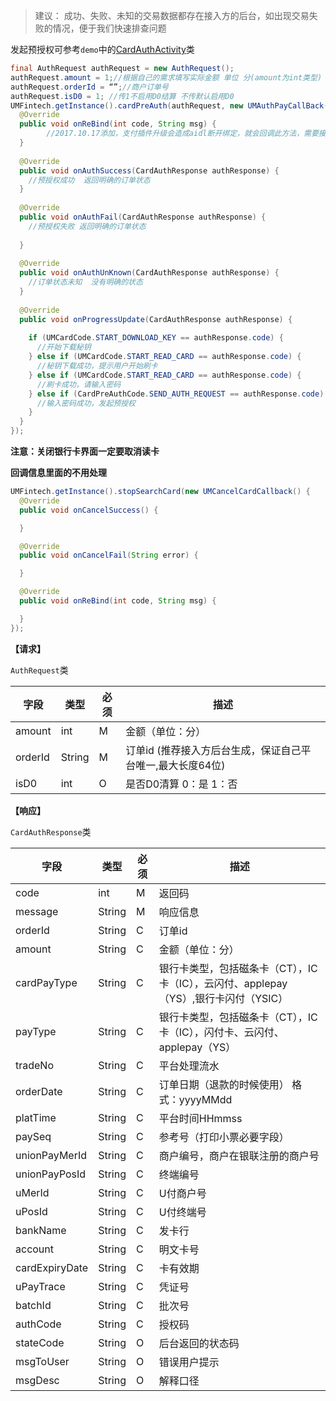 > 建议： 成功、失败、未知的交易数据都存在接入方的后台，如出现交易失败的情况，便于我们快速排查问题

发起预授权可参考`demo`中的[CardAuthActivity](https://github.com/mr-yang/PayPluginDemo/blob/master/app/src/main/java/com/umpay/payplugindemo/CardAuthActivity.java)类

```java
final AuthRequest authRequest = new AuthRequest();
authRequest.amount = 1;//根据自己的需求填写实际金额 单位 分(amount为int类型)
authRequest.orderId = “”;//商户订单号
authRequest.isD0 = 1; //传1不启用D0结算 不传默认启用D0
UMFintech.getInstance().cardPreAuth(authRequest, new UMAuthPayCallBack() {
  @Override
  public void onReBind(int code, String msg) {
		//2017.10.17添加，支付插件升级会造成aidl断开绑定，就会回调此方法，需要接入方按照demo重新绑定即可
  }
  
  @Override
  public void onAuthSuccess(CardAuthResponse authResponse) {
    //预授权成功  返回明确的订单状态
  }
  
  @Override
  public void onAuthFail(CardAuthResponse authResponse) {
    //预授权失败 返回明确的订单状态
    
  }
  
  @Override
  public void onAuthUnKnown(CardAuthResponse authResponse) {
    //订单状态未知  没有明确的状态 
  }
  
  @Override
  public void onProgressUpdate(CardAuthResponse authResponse) {
    
    if (UMCardCode.START_DOWNLOAD_KEY == authResponse.code) {
      //开始下载秘钥
    } else if (UMCardCode.START_READ_CARD == authResponse.code) {
      //秘钥下载成功，提示用户开始刷卡
    } else if (UMCardCode.START_READ_CARD == authResponse.code) {
      //刷卡成功，请输入密码
    } else if (CardPreAuthCode.SEND_AUTH_REQUEST == authResponse.code) {
      //输入密码成功，发起预授权
    }
  }
});

```

**注意：关闭银行卡界面一定要取消读卡**

**回调信息里面的不用处理**

```java
UMFintech.getInstance().stopSearchCard(new UMCancelCardCallback() {
  @Override
  public void onCancelSuccess() {

  }

  @Override
  public void onCancelFail(String error) {

  }

  @Override
  public void onReBind(int code, String msg) {

  }
});

```


**【请求】**


`AuthRequest`类

| 字段  | 类型  | 必须  | 描述  |
| ------------ | ------------ | ------------ | ------------ |
| amount  | int  | M  | 金额（单位：分）  |
| orderId  | String  | M  | 订单id (推荐接入方后台生成，保证自己平台唯一,最大长度64位)  |
| isD0 | int | O | 是否D0清算 0：是 1：否 |


**【响应】**

`CardAuthResponse`类

| 字段  | 类型  | 必须  | 描述  |
| ------------ | ------------ | ------------ | ------------ |
| code  | int  | M  | 返回码  |
| message  | String  | M  | 响应信息  |
| orderId  | String  | C  | 订单id  |
| amount  | String  | C  | 金额（单位：分）  |
| cardPayType  | String  | C  | 银行卡类型，包括磁条卡（CT），IC卡（IC），云闪付、applepay（YS）,银行卡闪付（YSIC）  |
| payType  | String  | C  | 银行卡类型，包括磁条卡（CT），IC卡（IC），闪付卡、云闪付、applepay（YS）  |
| tradeNo  | String  | C  | 平台处理流水  |
| orderDate  | String  | C  | 订单日期（退款的时候使用） 格式：yyyyMMdd  |
| platTime  | String  | C  | 平台时间HHmmss  |
| paySeq  | String  | C  | 参考号（打印小票必要字段）  |
| unionPayMerId  | String  | C  | 商户编号，商户在银联注册的商户号  |
| unionPayPosId  | String  |  C | 终端编号  |
| uMerId  | String  | C  | U付商户号  |
| uPosId  | String  | C  | U付终端号  |
| bankName  | String  | C  | 发卡行  |
| account  | String  | C  | 明文卡号  |
| cardExpiryDate  | String  | C  | 卡有效期  |
| uPayTrace  | String  | C  | 凭证号  |
| batchId  | String  | C  | 批次号  |
| authCode  | String  | C  | 授权码  |
| stateCode | String | O | 后台返回的状态码 |
| msgToUser | String | O | 错误用户提示 |
| msgDesc | String | O | 解释口径 |